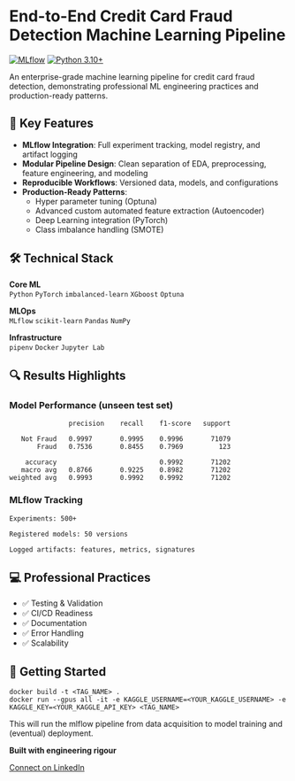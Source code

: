 # End-to-End Credit Card Fraud Detection Machine Learning Pipeline

[![MLflow](https://img.shields.io/badge/mlflow-%2331A8FF.svg?logo=mlflow&logoColor=white)](https://mlflow.org/)
[![Python 3.10+](https://img.shields.io/badge/python-3.10+-blue.svg)](https://www.python.org/)

An enterprise-grade machine learning pipeline for credit card fraud detection, demonstrating professional ML engineering practices and production-ready patterns.

## 🚀 Key Features

- **MLflow Integration**: Full experiment tracking, model registry, and artifact logging
- **Modular Pipeline Design**: Clean separation of EDA, preprocessing, feature engineering, and modeling
- **Reproducible Workflows**: Versioned data, models, and configurations
- **Production-Ready Patterns**:
  - Hyper parameter tuning (Optuna)
  - Advanced custom automated feature extraction (Autoencoder)
  - Deep Learning integration (PyTorch)
  - Class imbalance handling (SMOTE)

## 🛠 Technical Stack

**Core ML**  
`Python` `PyTorch` `imbalanced-learn` `XGboost` `Optuna`

**MLOps**  
`MLflow` `scikit-learn` `Pandas` `NumPy`

**Infrastructure**  
`pipenv` `Docker` `Jupyter Lab`


## 🔍 Results Highlights

### Model Performance (unseen test set)

```
               precision    recall    f1-score   support

   Not Fraud   0.9997       0.9995    0.9996       71079
       Fraud   0.7536       0.8455    0.7969         123

    accuracy                          0.9992       71202
   macro avg   0.8766       0.9225    0.8982       71202
weighted avg   0.9993       0.9992    0.9992       71202

```

### MLflow Tracking

    Experiments: 500+

    Registered models: 50 versions

    Logged artifacts: features, metrics, signatures

## 💻 Professional Practices

- ✅ Testing & Validation
- ✅ CI/CD Readiness
- ✅ Documentation
- ✅ Error Handling
- ✅ Scalability

## 🚀 Getting Started
```
docker build -t <TAG_NAME> .
docker run --gpus all -it -e KAGGLE_USERNAME=<YOUR_KAGGLE_USERNAME> -e KAGGLE_KEY=<YOUR_KAGGLE_API_KEY> <TAG_NAME>
```

This will run the mlflow pipeline from data acquisition to model training and (eventual) deployment.


**Built with engineering rigour**

[Connect on LinkedIn](https://www.linkedin.com/in/nnyazdani92)

